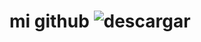 # mi github ![descargar](https://github.com/user-attachments/assets/46905b94-be17-4edc-914e-a9130ee62e17)
